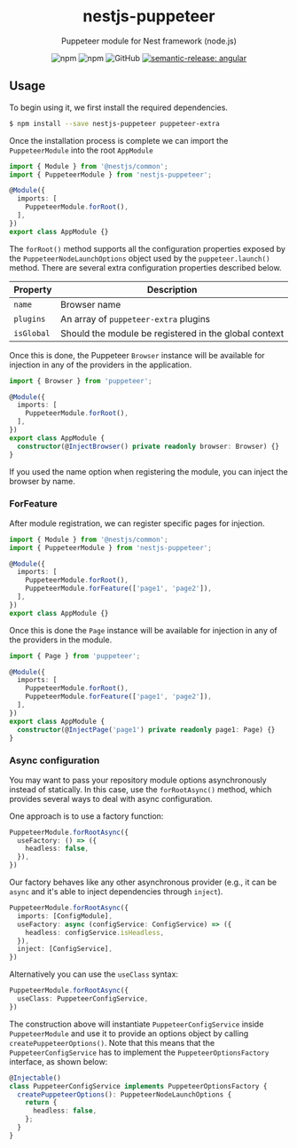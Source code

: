 <div align="center">

# nestjs-puppeteer
Puppeteer module for Nest framework (node.js)

![npm](https://img.shields.io/npm/v/nestjs-puppeteer)
![npm](https://img.shields.io/npm/dm/nestjs-puppeteer)
![GitHub](https://img.shields.io/github/license/oblakstudio/nestjs-puppeteer)
[![semantic-release: angular](https://img.shields.io/badge/semantic--release-angular-e10079?logo=semantic-release)](https://github.com/semantic-release/semantic-release)

</div>

## Usage

To begin using it, we first install the required dependencies.

```sh
$ npm install --save nestjs-puppeteer puppeteer-extra
```

Once the installation process is complete we can import the ``PuppeteerModule`` into the root ``AppModule``

```ts
import { Module } from '@nestjs/common';
import { PuppeteerModule } from 'nestjs-puppeteer';

@Module({
  imports: [
    PuppeteerModule.forRoot(),
  ],
})
export class AppModule {}
```

The ``forRoot()`` method supports all the configuration properties exposed by the ``PuppeteerNodeLaunchOptions`` object used by the ``puppeteer.launch()`` method. There are several extra configuration properties described below.


| Property  | Description |
| ------------- | ------------- |
| ``name``  | Browser name  |
| ``plugins``  | An array of ``puppeteer-extra`` plugins  |
| ``isGlobal`` | Should the module be registered in the global context |

Once this is done, the Puppeteer ``Browser`` instance will be available for injection in any of the providers in the application.

```ts
import { Browser } from 'puppeteer';

@Module({
  imports: [
    PuppeteerModule.forRoot(),
  ],
})
export class AppModule {
  constructor(@InjectBrowser() private readonly browser: Browser) {}
}
```

If you used the name option when registering the module, you can inject the browser by name.

### ForFeature

After module registration, we can register specific pages for injection.

```ts
import { Module } from '@nestjs/common';
import { PuppeteerModule } from 'nestjs-puppeteer';

@Module({
  imports: [
    PuppeteerModule.forRoot(),
    PuppeteerModule.forFeature(['page1', 'page2']),
  ],
})
export class AppModule {}
```

Once this is done the ``Page`` instance will be available for injection in any of the providers in the module.

```ts
import { Page } from 'puppeteer';

@Module({
  imports: [
    PuppeteerModule.forRoot(),
    PuppeteerModule.forFeature(['page1', 'page2']),
  ],
})
export class AppModule {
  constructor(@InjectPage('page1') private readonly page1: Page) {}
}
```


### Async configuration

You may want to pass your repository module options asynchronously instead of statically. In this case, use the ``forRootAsync()`` method, which provides several ways to deal with async configuration.

One approach is to use a factory function:

```ts
PuppeteerModule.forRootAsync({
  useFactory: () => ({
    headless: false,
  }),
})
```

Our factory behaves like any other asynchronous provider (e.g., it can be ``async`` and it's able to inject dependencies through ``inject``).

```ts
PuppeteerModule.forRootAsync({
  imports: [ConfigModule],
  useFactory: async (configService: ConfigService) => ({
    headless: configService.isHeadless,
  }),
  inject: [ConfigService],
})
```

Alternatively you can use the ``useClass`` syntax:

```ts
PuppeteerModule.forRootAsync({
  useClass: PuppeteerConfigService,
})
```
The construction above will instantiate ``PuppeteerConfigService`` inside ``PuppeteerModule`` and use it to provide an options object by calling ``createPuppeteerOptions()``. Note that this means that the ``PuppeteerConfigService`` has to implement the ``PuppeteerOptionsFactory`` interface, as shown below:

```ts
@Injectable()
class PuppeteerConfigService implements PuppeteerOptionsFactory {
  createPuppeteerOptions(): PuppeteerNodeLaunchOptions {
    return {
      headless: false,
    };
  }
}
```
